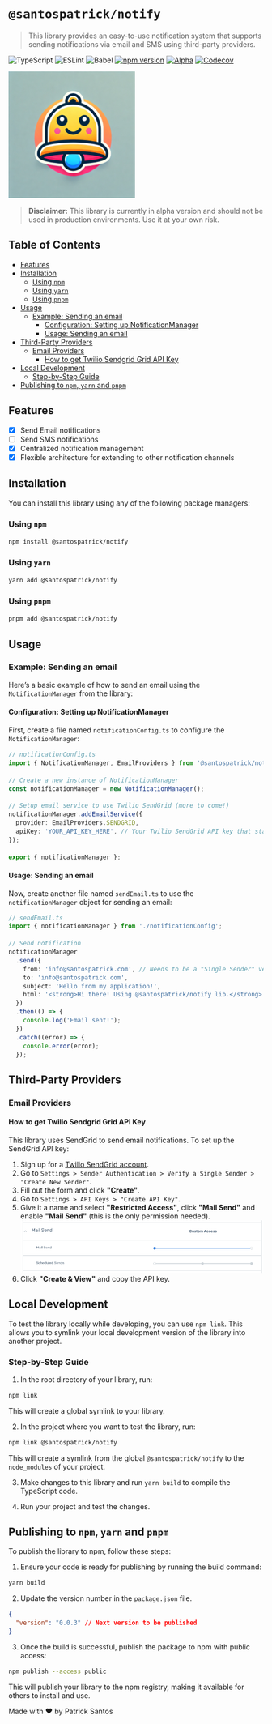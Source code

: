 # `@santospatrick/notify`
>
> This library provides an easy-to-use notification system that supports sending notifications via email and SMS using third-party providers.


![TypeScript](https://img.shields.io/badge/TypeScript-007ACC?style=flat-square&logo=typescript&logoColor=white)
![ESLint](https://img.shields.io/badge/ESLint-4B32C3?style=flat-square&logo=eslint&logoColor=white)
![Babel](https://img.shields.io/badge/Babel-F9DC3E?style=flat-square&logo=babel&logoColor=black)
[![npm version](https://img.shields.io/npm/v/@santospatrick/notify?style=flat-square)](https://www.npmjs.com/package/@santospatrick/notify)
[![Alpha](https://img.shields.io/badge/status-alpha-red.svg?style=flat-square)](https://www.npmjs.com/package/@santospatrick/notify)
[![Codecov](https://img.shields.io/codecov/c/gh/santospatrick/notify?style=flat-square)](https://codecov.io/github/santospatrick/notify)

<img src="https://raw.githubusercontent.com/santospatrick/notify/main/docs/logo.png" width="250px" />

> **Disclaimer:** This library is currently in alpha version and should not be used in production environments. Use it at your own risk.

## Table of Contents

- [Features](#features)
- [Installation](#installation)
  - [Using `npm`](#using-npm)
  - [Using `yarn`](#using-yarn)
  - [Using `pnpm`](#using-pnpm)
- [Usage](#usage)
  - [Example: Sending an email](#example-sending-an-email)
    - [Configuration: Setting up NotificationManager](#configuration-setting-up-notificationmanager)
    - [Usage: Sending an email](#usage-sending-an-email)
- [Third-Party Providers](#third-party-providers)
  - [Email Providers](#email-providers)
    - [How to get Twilio Sendgrid Grid API Key](#how-to-get-twilio-sendgrid-grid-api-key)
- [Local Development](#local-development)
  - [Step-by-Step Guide](#step-by-step-guide)
- [Publishing to `npm`, `yarn` and `pnpm`](#publishing-to-npm-yarn-and-pnpm)

## Features

- [x] Send Email notifications
- [ ] Send SMS notifications
- [x] Centralized notification management
- [x] Flexible architecture for extending to other notification channels

## Installation

You can install this library using any of the following package managers:

### Using `npm`

```bash
npm install @santospatrick/notify
```

### Using `yarn`

```bash
yarn add @santospatrick/notify
```

### Using `pnpm`

```bash
pnpm add @santospatrick/notify
```

## Usage

### Example: Sending an email

Here’s a basic example of how to send an email using the `NotificationManager` from the library:

#### Configuration: Setting up NotificationManager

First, create a file named `notificationConfig.ts` to configure the `NotificationManager`:

```typescript
// notificationConfig.ts
import { NotificationManager, EmailProviders } from '@santospatrick/notify';

// Create a new instance of NotificationManager
const notificationManager = new NotificationManager();

// Setup email service to use Twilio SendGrid (more to come!)
notificationManager.addEmailService({
  provider: EmailProviders.SENDGRID,
  apiKey: 'YOUR_API_KEY_HERE', // Your Twilio SendGrid API key that starts with "SG."
});

export { notificationManager };
```

#### Usage: Sending an email

Now, create another file named `sendEmail.ts` to use the `notificationManager` object for sending an email:

```typescript
// sendEmail.ts
import { notificationManager } from './notificationConfig';

// Send notification
notificationManager
  .send({
    from: 'info@santospatrick.com', // Needs to be a "Single Sender" verified in SendGrid.
    to: 'info@santospatrick.com',
    subject: 'Hello from my application!',
    html: '<strong>Hi there! Using @santospatrick/notify lib.</strong>',
  })
  .then(() => {
    console.log('Email sent!');
  })
  .catch((error) => {
    console.error(error);
  });
```

## Third-Party Providers

### Email Providers

#### How to get Twilio Sendgrid Grid API Key

This library uses SendGrid to send email notifications. To set up the SendGrid API key:

1. Sign up for a [Twilio SendGrid account](https://sendgrid.com/).
2. Go to `Settings > Sender Authentication > Verify a Single Sender > "Create New Sender"`.
3. Fill out the form and click **"Create"**.
4. Go to `Settings > API Keys > "Create API Key"`.
5. Give it a name and select **"Restricted Access"**, click **"Mail Send"** and enable **"Mail Send"** (this is the only permission needed).
![Notification System Diagram](./docs/sendgrid-mail-send.png)
6. Click **"Create & View"** and copy the API key.

## Local Development

To test the library locally while developing, you can use `npm link`. This allows you to symlink your local development version of the library into another project.

### Step-by-Step Guide

1. In the root directory of your library, run:

```bash
npm link
```

This will create a global symlink to your library.

2. In the project where you want to test the library, run:

```bash
npm link @santospatrick/notify
```

This will create a symlink from the global `@santospatrick/notify` to the `node_modules` of your project.

3. Make changes to this library and run `yarn build` to compile the TypeScript code.

4. Run your project and test the changes.

## Publishing to `npm`, `yarn` and `pnpm`

To publish the library to npm, follow these steps:

1. Ensure your code is ready for publishing by running the build command:

```bash
yarn build
```

2. Update the version number in the `package.json` file.

```json
{
  "version": "0.0.3" // Next version to be published
}
```

3. Once the build is successful, publish the package to npm with public access:

```bash
npm publish --access public
```

This will publish your library to the npm registry, making it available for others to install and use.

Made with ❤️ by Patrick Santos
